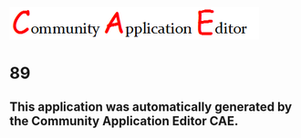 ![CAE](https://github.com/CAETESTRWTH/CAE-Deployment-Temp/blob/master/img/logo.png)  

89
===================


This application was automatically generated by the Community Application Editor CAE.  
---------------
